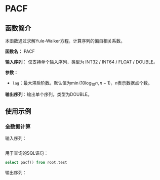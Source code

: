 # PACF

## 函数简介

本函数通过求解Yule-Walker方程，计算序列的偏自相关系数。

**函数名：** PACF

**输入序列：** 仅支持单个输入序列，类型为 INT32 / INT64 / FLOAT / DOUBLE。

**参数：**

+ `lag`：最大滞后阶数。默认值为$\min(10\log_{10}n,n-1)$​，$n$​表示数据点个数。​

**输出序列**：输出单个序列，类型为DOUBLE。

## 使用示例

### 全数据计算

输入序列：

```

```

用于查询的SQL语句：

```sql
select pacf() from root.test
```

输出序列：

```

```

